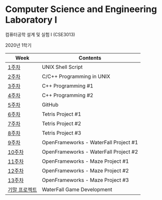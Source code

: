 # Computer Science and Engineering Laboratory I
컴퓨터공학 설계 및 실험 I (CSE3013)

2020년 1학기

| Week                              | Contents                              |
| --------------------------------- | ------------------------------------- |
| [1주차](/01주차)                  | UNIX Shell Script                     |
| [2주차](/02주차)                  | C/C++ Programming in UNIX             |
| [3주차](/03주차)                  | C++ Programming #1                    |
| [4주차](/04주차)                  | C++ Programming #2                    |
| [5주차](/05주차)                  | GitHub                                |
| [6주차](/06주차)                  | Tetris Project #1                     |
| [7주차](/07주차)                  | Tetris Project #2                     |
| [8주차](/08주차)                  | Tetris Project #3                     |
| [9주차](/09주차)                  | OpenFrameworks - WaterFall Project #1 |
| [10주차](/10주차)                 | OpenFrameworks - WaterFall Project #2 |
| [11주차](/11주차)                 | OpenFrameworks - Maze Project #1      |
| [12주차](/12주차)                 | OpenFrameworks - Maze Project #2      |
| [13주차](/13주차)                 | OpenFrameworks - Maze Project #3      |
| [기말 프로젝트](/기말%20프로젝트) | WaterFall Game Development            |

